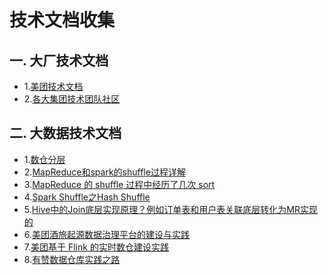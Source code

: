 # 技术文档收集
## 一. 大厂技术文档
* 1.[美团技术文档](https://tech.meituan.com/)  
* 2.[各大集团技术团队社区](https://blog.csdn.net/stay_foolish12/article/details/89490655)  

## 二. 大数据技术文档
* 1.[数仓分层](https://www.alibabacloud.com/help/zh/doc-detail/154251.htm)
* 2.[MapReduce和spark的shuffle过程详解](https://www.cnblogs.com/duaner92/p/9574523.html)
* 3.[MapReduce 的 shuffle 过程中经历了几次 sort](https://www.cnblogs.com/bigband/p/13518507.html)
* 4.[Spark Shuffle之Hash Shuffle](https://www.kancloud.cn/jacksu/spark/119141)
* 5.[Hive中的Join底层实现原理？例如订单表和用户表关联底层转化为MR实现的](https://tech.meituan.com/2014/02/12/hive-sql-to-mapreduce.html)
* 6.[美团酒旅起源数据治理平台的建设与实践](https://tech.meituan.com/2018/12/27/onedata-origin.html)
* 7.[美团基于 Flink 的实时数仓建设实践](https://tech.meituan.com/2018/10/18/meishi-data-flink.html)
* 8.[有赞数据仓库实践之路](https://blog.csdn.net/fuyipingwml1976124/article/details/105172310)

